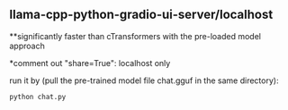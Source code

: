 ## llama-cpp-python-gradio-ui-server/localhost

**significantly faster than cTransformers with the pre-loaded model approach

*comment out "share=True": localhost only

run it by (pull the pre-trained model file chat.gguf in the same directory):
```
python chat.py
```
